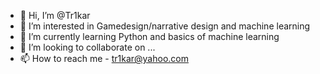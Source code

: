 - 👋 Hi, I’m @Tr1kar
- 👀 I’m interested in Gamedesign/narrative design and machine learning
- 🌱 I’m currently learning Python and basics of machine learning
- 💞️ I’m looking to collaborate on ...
- 📫 How to reach me - tr1kar@yahoo.com

<!---
Tr1kar/Tr1kar is a ✨ special ✨ repository because its `README.md` (this file) appears on your GitHub profile.
You can click the Preview link to take a look at your changes.
--->
